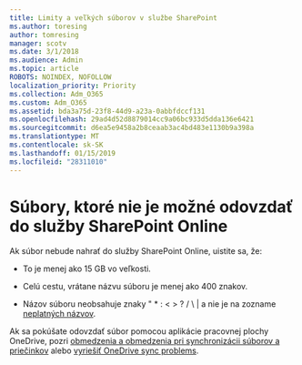 ```yaml
---
title: Limity a veľkých súborov v službe SharePoint
ms.author: toresing
author: tomresing
manager: scotv
ms.date: 3/1/2018
ms.audience: Admin
ms.topic: article
ROBOTS: NOINDEX, NOFOLLOW
localization_priority: Priority
ms.collection: Adm_O365
ms.custom: Adm_O365
ms.assetid: bda3a75d-23f8-44d9-a23a-0abbfdccf131
ms.openlocfilehash: 29ad4d52d8879014cc9a06bc933d5dda136e6421
ms.sourcegitcommit: d6ea5e9458a2b8ceaab3ac4bd483e1130b9a398a
ms.translationtype: MT
ms.contentlocale: sk-SK
ms.lasthandoff: 01/15/2019
ms.locfileid: "28311010"
---
```

# <a name="files-that-cant-be-uploaded-to-sharepoint-online"></a>Súbory, ktoré nie je možné odovzdať do služby SharePoint Online

Ak súbor nebude nahrať do služby SharePoint Online, uistite sa, že:
  
- To je menej ako 15 GB vo veľkosti.
    
- Celú cestu, vrátane názvu súboru je menej ako 400 znakov.
    
- Názov súboru neobsahuje znaky " \* : \< \> ? / \ | a nie je na zozname [neplatných názvov](https://go.microsoft.com/fwlink/?linkid=866430).
    
Ak sa pokúšate odovzdať súbor pomocou aplikácie pracovnej plochy OneDrive, pozri [obmedzenia a obmedzenia pri synchronizácii súborov a priečinkov](http://go.microsoft.com/fwlink/p/?LinkID=717734) alebo [vyriešiť OneDrive sync problems](https://go.microsoft.com/fwlink/?linkid=866431).
  

